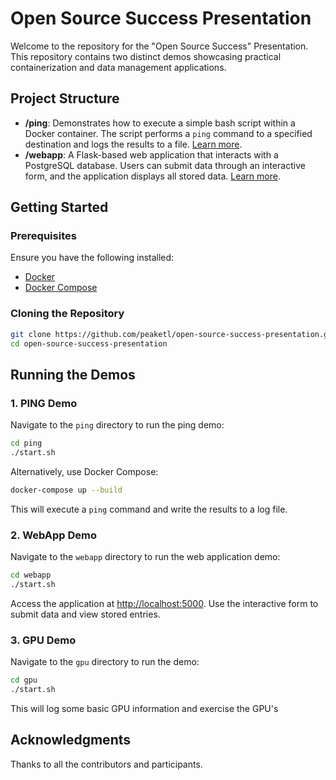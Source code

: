 # Open Source Success Presentation

Welcome to the repository for the "Open Source Success" Presentation. This repository contains two distinct demos showcasing practical containerization and data management applications.

## Project Structure

- **/ping**: Demonstrates how to execute a simple bash script within a Docker container. The script performs a `ping` command to a specified destination and logs the results to a file. [Learn more](./ping/README.md).
- **/webapp**: A Flask-based web application that interacts with a PostgreSQL database. Users can submit data through an interactive form, and the application displays all stored data. [Learn more](./webapp/README.md).

## Getting Started

### Prerequisites

Ensure you have the following installed:

- [Docker](https://www.docker.com/get-started)
- [Docker Compose](https://docs.docker.com/compose/install/)

### Cloning the Repository

```bash
git clone https://github.com/peaketl/open-source-success-presentation.git
cd open-source-success-presentation
```

## Running the Demos

### 1. PING Demo

Navigate to the `ping` directory to run the ping demo:

```bash
cd ping
./start.sh
```

Alternatively, use Docker Compose:

```bash
docker-compose up --build
```

This will execute a `ping` command and write the results to a log file.

### 2. WebApp Demo

Navigate to the `webapp` directory to run the web application demo:

```bash
cd webapp
./start.sh
```

Access the application at [http://localhost:5000](http://localhost:5000). Use the interactive form to submit data and view stored entries.

### 3. GPU Demo

Navigate to the `gpu` directory to run the demo:

```bash
cd gpu
./start.sh
```
This will log some basic GPU information and exercise the GPU's


## Acknowledgments

Thanks to all the contributors and participants.

